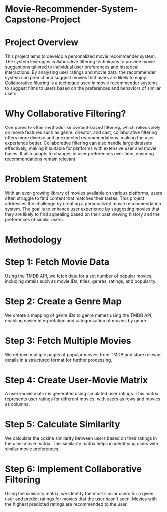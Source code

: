 # Movie-Recommender-System-Capstone-Project

# Project Overview
This project aims to develop a personalized movie recommender system. The system leverages collaborative filtering techniques to provide movie suggestions tailored to individual user preferences and historical interactions. By analyzing user ratings and movie data, the recommender system can predict and suggest movies that users are likely to enjoy.
Collaborative filtering is a technique used in movie recommender systems to suggest films to users based on the preferences and behaviors of similar users. 

# Why Collaborative Filtering?
Compared to other methods like content-based filtering, which relies solely on movie features such as genre, director, and cast, collaborative filtering offers more diverse and unexpected recommendations, making the user experience better.
Collaborative filtering can also handle large datasets effectively, making it suitable for platforms with extensive user and movie bases. 
It also adapts to changes in user preferences over time, ensuring recommendations remain relevant.

# Problem Statement
With an ever-growing library of movies available on various platforms, users often struggle to find content that matches their tastes. This project addresses the challenge by creating a personalized movie recommendation system. The goal is to enhance user experience by suggesting movies that they are likely to find appealing based on their past viewing history and the preferences of similar users.

# Methodology

# Step 1: Fetch Movie Data
Using the TMDB API, we fetch data for a set number of popular movies, including details such as movie IDs, titles, genres, ratings, and popularity.

# Step 2: Create a Genre Map
We create a mapping of genre IDs to genre names using the TMDB API, enabling easier interpretation and categorization of movies by genre.

# Step 3: Fetch Multiple Movies
We retrieve multiple pages of popular movies from TMDB and store relevant details in a structured format for further processing.

# Step 4: Create User-Movie Matrix
A user-movie matrix is generated using simulated user ratings. This matrix represents user ratings for different movies, with users as rows and movies as columns.

# Step 5: Calculate Similarity
We calculate the cosine similarity between users based on their ratings in the user-movie matrix. This similarity matrix helps in identifying users with similar movie preferences.

# Step 6: Implement Collaborative Filtering
Using the similarity matrix, we identify the most similar users for a given user and predict ratings for movies that the user hasn't seen. Movies with the highest predicted ratings are recommended to the user.
